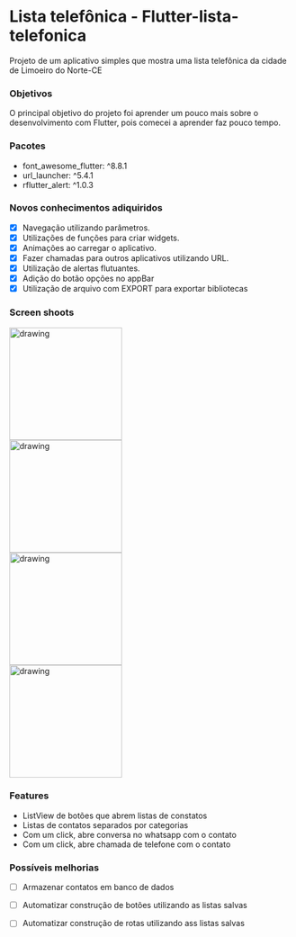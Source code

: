 # Lista telefônica - Flutter-lista-telefonica
Projeto de um aplicativo simples que mostra uma lista telefônica da cidade de Limoeiro do Norte-CE 

### Objetivos
O principal objetivo do projeto foi aprender um pouco mais sobre o desenvolvimento com Flutter, pois comecei a aprender faz pouco tempo.

### Pacotes

- font_awesome_flutter: ^8.8.1
- url_launcher: ^5.4.1
- rflutter_alert: ^1.0.3

### Novos conhecimentos adiquiridos
- [X] Navegação utilizando parâmetros.
- [X] Utilizações de funções para criar widgets.
- [X] Animações ao carregar o aplicativo.
- [X] Fazer chamadas para outros aplicativos utilizando URL.
- [X] Utilização de alertas flutuantes.
- [X] Adição do botão opções no appBar
- [X] Utilização de arquivo com EXPORT para exportar bibliotecas

### Screen shoots
<div class="row">
  <div class="column">
<img src="https://lh3.googleusercontent.com/hmNji2XRdJBPvHMc1FUvFQvmS9Ny52MtQwolr64l1wjYfiWgEu4n2z6TcfBCD34DQdA9_QbuHh4MXBVrrqjFhnYjV9rpMk1JA2lcIqA6lepir_4NiRJPihgrxqluXGBcB_Ji2-2a9NOZBaZDB7i81urZQCn7XOMSi1_RNJagnr2UkIREVDBCBkv5sM6FlfzxXf98mcshrycPyu7Ryrf9UhmPrY2IS1GNA7UNC2sNakY62C-afIXvliRpz2CzMcVhfPJg7LqiCHYfNoDlR7sPGym8y6veF3TeI703PtWZFCx4xhsAS4q7g9johTtmuKqC8Xb-qobQVBn0LIWuGCSqrove7lcRBWIFho0I4wV13O0QHrZNnLRTwdCyfWkvxnL1RQ0iuIC_tBWiIUqUi4SfHEVooEMkW8bha9CnWKW82Pf3O3plW7QUcBa48cImLie7OV6jNzIbGZ8Df1AJEqaxkfCX37Eei8AfBcXY9fjvWUxgqSJasRSPEDzHk7hkuT3iTxFh1EolGplHhYvGZSeKKDmuCpG1PZGRCnUPrHDrNoKbPRQ0FQefS_GREe1jKoTOtwmqzRjUXGUc2qsgtc6f-gLIoaMsgqla73YzdG7LDzpqH9zWNkbJ7_2L_-nS74WOuAJa2_FA13T3T7joRewKtjG13_5eqULKaHZUT8d5hO3yr_MGnG7AVePLQXPiUg=w520-h924-no" alt="drawing" width="200"/>
</div>
  
  <div class="column" >
<img src="https://lh3.googleusercontent.com/n3b6F8myCw2jnA6Bgopt1VG5d5gUoufikGMm9tHdsOSE0aTaowBZzSdX-HOH-YnTN4SEitkhD0DuQca8zOKaiC6v75jT6r4xP9et90JM1AfPd8-oKYmIlIquSetTXDSL6epLjOGCTtMMKoNby2hp2LquK00uVh5mrinob4ETTZEJ_2-mTgBCIHZAp-VMkkKbcu0HMhWeC2IyyAWu34ZPkq4cjJtYCBvEL8uzzmTaPyR-0psZEHdQZF02s7m2a842xNHSY9664SrHez0CimJJVvq0sAAk7D1ySjmIaHM8jcoODDgEH4dQxEmi_5C-Mfw6Azsuru6I4snZcxLr73s6oCi_08450_mk3OlDFI9gJY40-OOHndEjqe2G9u-fZ0JVTir2XmyUf9Rn7Nz98u7EUX-B4S38AY_4HkVoz0p_alt-2FKOXtOHdgYzDexFhFbntCHo1hwF-sBV9Kr4QyhCuUGDxOCRijN6txU77Rj-oQdmb3P4UL8upzYGSSLTEFjATf393T4Wud6yT1nHJUxG2BtW2LhPAoYjMeNHJMYcH7h9g49lkgRnPMiA8CJEx5Q3aXtcOT0rfbzbjX4oGHdE0OOYgO32CWBEWtZhQCweg2xSFatXm-Orsapb41HJ29bduBapLFWEP9J1FBnOXcJsHhMDM23bVHb2OH3YwhgLGC9vzgqGASH2Hb08P9mvqA=w520-h924-no?authuser=2" alt="drawing" width="200"/>
</div>

<div class="column">
<img src="https://lh3.googleusercontent.com/lqYh6fIBMH4uLOtdK6NAat0amGXHrH6HecDbZAGEJo3_mlMx6W2Kep_ZHaQRotyR9wRCcgth8IKICdxW3jQNKFy5VdIj2Qp1S5pOyNqDpPD9fewkluqT5L662Gj25N_ayW3Xg8gsrMlmCzdQ08zVE-KtiNS4abl6ExXtY0SEkKvW1SHNbNtos2TxabBP_o5aX9lk9iSwD9BWJSOl16lC6swn2TzcpJc79GgaHkr5Wgv-MdTYgi3IJNxl5xlBkdnuzx1cnaOJ60UDDyP_lfK7nzrsa7cz5hbDA7wCUxsvpOZo8brnyMs5MAN4wE8S_xN2G9hUTlsEg9cL6hMRyRtG2yA7XObT0u-GBxaKcS0RxWXbyE36xSxZy1hXB8BqkNU-MUCrE9w_8vhhRB_PYgDBUnT82o_dS4AGINf6Vf3r7OkO_4sSF_52v5cwTamuAnjphVB8Spd7G9AgxH3TxNjJTrRygcIwtNgT00RFtYorT1kY_zDK9c1I7E20Bfkz7AQsrWJgxUmfhr45iDnBUsGjpwJ-C1Llwj8U1mND0T5uq98XaNa3sqnNVc349b7fjITYVxnhQUxDRqzdQx-FMaaZfkP6nJdYSRLBNu-sPUXe3w1pupCdYdZrDuDTGjEEuFV04LIuElREVHBPTp4kd_p2To2JF_5Foh0_jJngyxLpcGi62cC38sLUVGa3BmlrLA=w520-h924-no?authuser=2" alt="drawing" width="200"/>
</div>

<div class="column">
<img src="https://lh3.googleusercontent.com/jKKkKGbvo9EAEbHBl2mvJaYIc9hH0BptUwPeskUxi_6BMT5d_HUcpoU7dRSxrbttl1XnPFcv3WVSPv59YupzxKvCxCgrc5mfq6bJ9FsyveZTFXWjqAgTJP30p_v0iEwWBevsklkaC81Q_ItOviCZtfhE550mzr8dbG-OovE6hJx3upicZNqz8_MkiIjdOpbG_g9bvQZ6Kr1sTzdUWtRrbusdmfB-FDTCUVrTe7oKuXq-exr8joxLsNgCGBgkEO5uqaLUrYPaqqy3oCWmYz8pkbRzAi5qAL42MmPJ66R61pDr0iioZwD--g7KJ5tdwurcU1u8plhzKF34yRSwIAak9_HzqF9o-I3K1WAbuA_r889uoQhvC2OmK9YVPMIX7ykHLVGOA4wTgoBnQIanCo8mORv3faXl1zDI2t0EHCGWYYEnRp79WU1BL0O0HwmRW0IT_nGIquGHYT3IhRqYL_JgVgkbH1Uhjr4r-JZNTyeLmx3NtWZiWPBhLwgL1P_S33UsjKl2_Bgf-PmSa9dTMupxuUyzm09gr88aCyaBKPaF6AabMe-ylFhna0JtcnFaKRQX463x4i09ohxOkDEHkmx3nZLshhP65LuK30lOI0FJZhRm1eA18VPbcT0GR8LfIUyBGyAI9mGGu83K0xsyxWKwfgvIZiauGmsrCdXMG88C_0JWGsBIkMK_tQwb4GT8yQ=w520-h924-no?authuser=2" alt="drawing" width="200"/>
</div>

### Features
- ListView de botões que abrem listas de constatos
- Listas de contatos separados por categorias
- Com um click, abre conversa no whatsapp com o contato
- Com um click, abre chamada de telefone com o contato


### Possíveis melhorias
- [ ] Armazenar contatos em banco de dados
- [ ] Automatizar construção de botões utilizando as listas salvas
- [ ] Automatizar construção de rotas utilizando ass listas salvas



